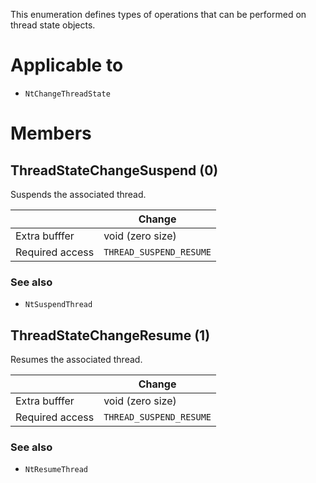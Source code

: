 This enumeration defines types of operations that can be performed on thread state objects.

# Applicable to
 - `NtChangeThreadState`

# Members

## ThreadStateChangeSuspend (0)
Suspends the associated thread.

|                 | Change
| --------------- | ------
| Extra bufffer   | void (zero size)
| Required access | `THREAD_SUSPEND_RESUME`

### See also
 - `NtSuspendThread`

## ThreadStateChangeResume (1)
Resumes the associated thread.

|                 | Change
| --------------- | ------
| Extra bufffer   | void (zero size)
| Required access | `THREAD_SUSPEND_RESUME`

### See also
 - `NtResumeThread`
